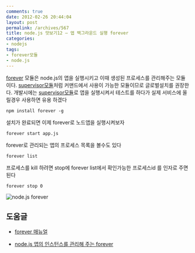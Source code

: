 ```yaml
---
comments: true
date: 2012-02-26 20:44:04
layout: post
permalink: /archives/567
title: node.js 맛보기12 – 앱 백그라운드 실행 forever
categories:
- nodejs
tags:
- forever모듈
- node.js
---
```


[forever](https://github.com/nodejitsu/forever) 모듈은 node.js의 앱을 실행시키고 이때 생성된 프로세스를 관리해주는 모듈이다. [supervisor모듈](/archives/381)처럼 커맨드에서 사용이 가능한 모듈이므로 글로벌설치를 권장한다. 개발시에는 [supervisor모듈](/archives/381)로 앱을 실행시켜서 테스트를 하다가 실제 서비스에 올릴경우 사용하면 유용 하겠다




    
    npm install forever -g
    





설치가 완료되면 이제 forever로 노드앱을 실행시켜보자




    
    forever start app.js
    





forever로 관리되는 앱의 프로세스 목록을 볼수도 있다




    
    forever list
    





프로세스를  kill 하려면 stop에 forever list에서 확인가능한 프로세스id 를 인자로 주면 된다




    
    forever stop 0
    





![node.js forever](https://img.skitch.com/20120226-e1k828drhspj6gbtjesp2arbhi.jpg)





## 도움글







  * [forever 매뉴얼](https://github.com/nodejitsu/forever)


  * [node.js 앱의 인스턴스를 관리해 주는 forever](http://blog.outsider.ne.kr/590)‎



